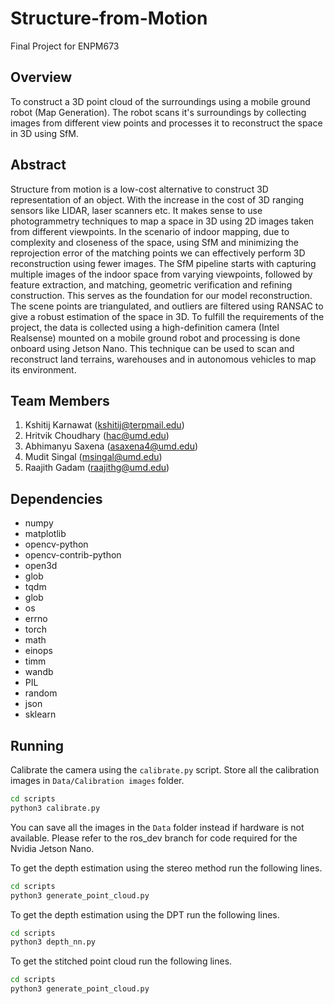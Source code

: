 # Structure-from-Motion

Final Project for ENPM673

## Overview

To construct a 3D point cloud of the surroundings using a mobile ground robot (Map Generation). The robot scans it's surroundings by collecting images from different view points and processes it to reconstruct the space in 3D using SfM.

## Abstract

Structure from motion is a low-cost alternative to construct 3D representation of an object. With the increase in the cost of 3D ranging sensors like LIDAR, laser scanners etc. It makes sense to use photogrammetry techniques to map a space in 3D using 2D images taken from different viewpoints. In the scenario of indoor mapping, due to complexity and closeness of the space, using SfM and minimizing the reprojection error of the matching points we can effectively perform 3D reconstruction using fewer images. The SfM pipeline starts with capturing multiple images of the indoor space from varying viewpoints, followed by feature extraction, and matching, geometric verification and refining construction. This serves as the foundation for our model reconstruction. The scene points are triangulated, and outliers are filtered using RANSAC to give a robust estimation of the space in 3D. To fulfill the requirements of the project, the data is collected using a high-definition camera (Intel Realsense) mounted on a mobile ground robot and processing is done onboard using Jetson Nano. This technique can be used to scan and reconstruct land terrains, warehouses and in autonomous vehicles to map its environment.

## Team Members

1. Kshitij Karnawat (<kshitij@terpmail.edu>)
2. Hritvik Choudhary (<hac@umd.edu>)
3. Abhimanyu Saxena (<asaxena4@umd.edu>)
4. Mudit Singal (<msingal@umd.edu>)
5. Raajith Gadam (<raajithg@umd.edu>)

## Dependencies

- numpy
- matplotlib
- opencv-python
- opencv-contrib-python
- open3d
- glob
- tqdm
- glob
- os
- errno
- torch
- math
- einops
- timm
- wandb
- PIL
- random
- json
- sklearn

## Running

Calibrate the camera using the `calibrate.py` script. Store all the calibration images in  `Data/Calibration images` folder.

```sh
cd scripts
python3 calibrate.py
```

You can save all the images in the `Data` folder instead if hardware is not available. Please refer to the ros_dev branch for code required for the Nvidia Jetson Nano.

To get the depth estimation using the stereo method run the following lines.

```sh
cd scripts
python3 generate_point_cloud.py
```

To get the depth estimation using the DPT run the following lines.

```sh
cd scripts
python3 depth_nn.py
```

To get the stitched point cloud run the following lines.

```sh
cd scripts
python3 generate_point_cloud.py
```
